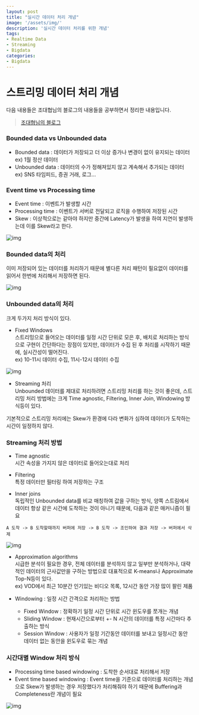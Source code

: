 ```yaml
---
layout: post
title: "실시간 데이터 처리 개념"
image: '/assets/img/'
description: '실시간 데이터 처리를 위한 개념'
tags:
- Realtime Data
- Streaming
- Bigdata
categories:
- Bigdata
---
```



# 스트리밍 데이터 처리 개념
다음 내용들은 조대협님의 블로그의 내용들을 공부하면서 정리한 내용입니다.

> [조대협님의 블로그](http://bcho.tistory.com)

### Bounded data vs Unbounded data
- Bounded data : 데이터가 저장되고 더 이상 증가나 변경이 없이 유지되는 데이터  
ex) 1월 정산 데이터
- Unbounded data : 데이터의 수가 정해져있지 않고 계속해서 추가되는 데이터  
ex) SNS 타임피드, 증권 거래, 로그...

### Event time vs Processing time
- Event time : 이벤트가 발생할 시간
- Processing time : 이벤트가 서버로 전달되고 로직을 수행하여 저장된 시간
- Skew : 이상적으로는 같아야 하지만 중간에 Latency가 발생을 하여 지연이 발생하는데 이를 Skew라고 한다.

![img](https://cdn-images-1.medium.com/max/600/1*2ozJ8YtOOKRjxX3Ej9DArQ.png)

### Bounded data의 처리
이미 저장되어 있는 데이터를 처리하기 때문에 별다른 처리 패턴이 필요없이 데이터를 읽어서 한번에 처리해서 저장하면 된다.

![img](https://cdn-images-1.medium.com/max/600/1*d39Z_-tVkVioiNe0Zn_SFg.png)

### Unbounded data의 처리
크게 두가지 처리 방식이 있다.

- Fixed Windows  
스트리밍으로 들어오는 데이터를 일정 시간 단위로 모은 후, 배치로 처리하는 방식으로 구현이 간단하다는 장점이 있지만, 데이터가 수집 된 후 처리를 시작하기 때문에, 실시간성이 떨어진다.  
ex) 10-11시 데이터 수집, 11시-12시 데이터 수집

![img](https://cdn-images-1.medium.com/max/1200/1*7xyafF15E5AWSbg2Nerb8g.png)

- Streaming 처리  
Unbounded 데이터를 제대로 처리하려면 스트리밍 처리를 하는 것이 좋은데, 스트리밍 처리 방법에는 크게 Time agnostic, Filtering, Inner Join, Windowing 방식등이 있다.  

기본적으로 스트리밍 처리에는 Skew가 환경에 다라 변화가 심하여 데이터가 도착하는 시간이 일정하지 않다.


### Streaming 처리 방법
- Time agnostic  
시간 속성을 가지지 않은 데이터로 들어오는대로 처리

- Filtering  
특정 데이터만 필터링 하여 저장하는 구조


- Inner joins  
독립적인 Unbounded data를 비교 매칭하여 값을 구하는 방식, 양쪽 스트림에서 데이터 항상 같은 시간에 도착하는 것이 아니기 때문에, 다음과 같은 매커니즘이 필요

```
A 도착 -> B 도착할때까지 버퍼에 저장 -> B 도착 -> 조인하여 결과 저장 -> 버퍼에서 삭제
```

![img](https://cdn-images-1.medium.com/max/600/1*-jjGTYkw5WAW2F6Q8wM4UQ.png)


- Approximation algorithms  
시급한 분석이 필요한 경우, 전체 데이터를 분석하지 않고 일부만 분석하거나, 대략적인 데이터의 근사값만을 구하는 방법으로 대표적으로 K-means나 Approximate Top-N등이 있다.  
ex) VOD에서 최근 10분간 인기있는 비디오 목록, 12시간 동안 가장 많이 팔린 제품  


- Windowing : 일정 시간 간격으로 처리하는 방법
	- Fixed Window : 정확하기 일정 시간 단위로 시간 윈도우를 쪼개는 개념
	- Sliding Window : 현재시간으로부터 +- N 시간의 데이터를 특정 시간마다 추출하는 방식
	- Session Window : 사용자가 일정 기간동안 데이터를 보내고 일정시간 동안 데이터 없는 동안을 윈도우로 묶는 개념


### 시간대별 Window 처리 방식
- Processing time based windowing : 도착한 순서대로 처리해서 저장
- Event time based windowing : Event time을 기준으로 데이터를 처리하는 개념으로 Skew가 발생하는 경우 저장했다가 처리해줘야 하기 때문에 Buffering과 Completeness란 개념이 필요

![img](https://cdn-images-1.medium.com/max/400/1*RgjuniWDpJN8KQ29avCRiw.png)
